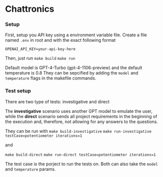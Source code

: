 # Chattronics

### Setup
First, setup you API key using a environment variable file. Create a file
named `.env` in root and with the exact following format
```.env
OPENAI_API_KEY=your-api-key-here
```

Then, just run
`make build`
`make run`

Default model is GPT-4-Turbo (gpt-4-1106-preview) and the default temperature is 0.8
They can be sepcified by adding the `model` and `temperature` flags in the makefile commands.

### Test setup

There are two type of tests: investigative and direct

The **investigative** scenario uses another GPT model to emulate the user, while the **direct** scenario sends all project
requirements in the beginning of the execution and, therefore, not allowing for any answers to the questions.

They can be run with
`make build-investigative`
`make run-investigative testCase=potentiometer iterations=1`

and


`make build-direct`
`make run-direct testCase=potentiometer iterations=1`

The test case is the porject to run the tests on.
Both can also take the `model` and `temperature` params.

